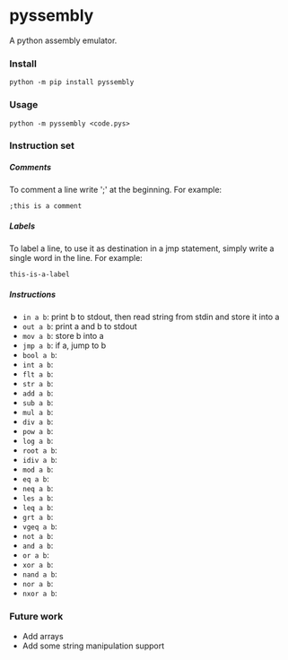 # pyssembly
A python assembly emulator.

### Install
`python -m pip install pyssembly`

### Usage
`python -m pyssembly <code.pys>`

### Instruction set

##### Comments
To comment a line write ';' at the beginning. For example:

`;this is a comment`

##### Labels
To label a line, to use it as destination in a jmp statement, simply write a single word in the line. For example:

`this-is-a-label`

##### Instructions
* `in a b`: print b to stdout, then read string from stdin and store it into a
* `out a b`: print a and b to stdout
* `mov a b`: store b into a
* `jmp a b`: if a, jump to b
* `bool a b`:
* `int a b`:
* `flt a b`:
* `str a b`:
* `add a b`:
* `sub a b`:
* `mul a b`:
* `div a b`:
* `pow a b`:
* `log a b`:
* `root a b`:
* `idiv a b`:
* `mod a b`:
* `eq a b`:
* `neq a b`:
* `les a b`:
* `leq a b`:
* `grt a b`:
* `vgeq a b`:
* `not a b`:
* `and a b`:
* `or a b`:
* `xor a b`:
* `nand a b`:
* `nor a b`:
* `nxor a b`:

### Future work

* Add arrays
* Add some string manipulation support
